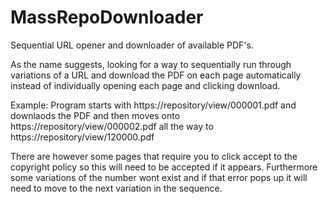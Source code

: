 # MassRepoDownloader
Sequential URL opener and downloader of available PDF's. 

As the name suggests, looking for a way to sequentially run through variations of a URL and download the PDF on each page automatically instead of individually opening each page and clicking download. 

Example: Program starts with https://repository/view/000001.pdf and downlaods the PDF
and then moves onto https://repository/view/000002.pdf 
all the way to https://repository/view/120000.pdf

There are however some pages that require you to click accept to the copyright policy so this will need to be accepted if it appears. 
Furthermore some variations of the number wont exist and if that error pops up it will need to move to the next variation in the sequence. 
